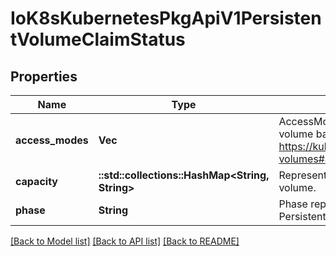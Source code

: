 # IoK8sKubernetesPkgApiV1PersistentVolumeClaimStatus

## Properties
Name | Type | Description | Notes
------------ | ------------- | ------------- | -------------
**access_modes** | **Vec<String>** | AccessModes contains the actual access modes the volume backing the PVC has. More info: https://kubernetes.io/docs/concepts/storage/persistent-volumes#access-modes-1 | [optional] 
**capacity** | **::std::collections::HashMap<String, String>** | Represents the actual resources of the underlying volume. | [optional] 
**phase** | **String** | Phase represents the current phase of PersistentVolumeClaim. | [optional] 

[[Back to Model list]](../README.md#documentation-for-models) [[Back to API list]](../README.md#documentation-for-api-endpoints) [[Back to README]](../README.md)


